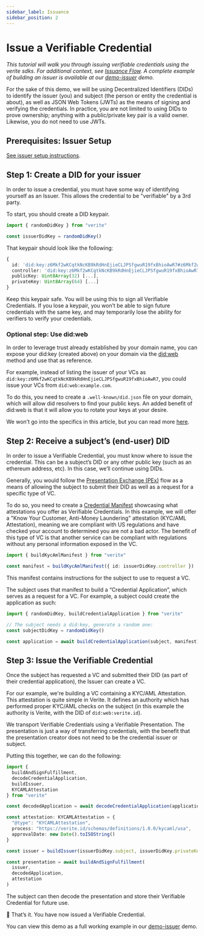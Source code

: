 ```yaml
---
sidebar_label: Issuance
sidebar_position: 2
---
```


# Issue a Verifiable Credential

_This tutorial will walk you through issuing verifiable credentials using the verite sdks. For additional context, see [Issuance Flow](/patterns/issuance-flow.md). A complete example of building an issuer is available at our [demo-issuer](https://github.com/centrehq/verite/packages/demo-issuer) demo._

For the sake of this demo, we will be using Decentralized Identifiers (DIDs) to identify the issuer (you) and subject (the person or entity the credential is about), as well as JSON Web Tokens (JWTs) as the means of signing and verifying the credentials. In practice, you are not limited to using DIDs to prove ownership; anything with a public/private key pair is a valid owner. Likewise, you do not need to use JWTs.

## Prerequisites: Issuer Setup

[See issuer setup instructions](/docs/developers/issuer-setup).

## Step 1: Create a DID for your issuer

In order to issue a credential, you must have some way of identifying yourself as an Issuer. This allows the credential to be "verifiable" by a 3rd party.

To start, you should create a DID keypair.

```ts
import { randomDidKey } from "verite"

const issuerDidKey = randomDidKey()
```

That keypair should look like the following:

```ts
{
  id: 'did:key:z6Mkf2wKCqtkNcKB9kRdHnEjieCLJPSfgwuR19fxBhioAwR7#z6Mkf2wKCqtkNcKB9kRdHnEjieCLJPSfgwuR19fxBhioAwR7',
  controller: 'did:key:z6Mkf2wKCqtkNcKB9kRdHnEjieCLJPSfgwuR19fxBhioAwR7',
  publicKey: Uint8Array(32) [...],
  privateKey: Uint8Array(64) [...]
}
```

Keep this keypair safe. You will be using this to sign all Verifiable Credentials. If you lose a keypair, you won’t be able to sign future credentials with the same key, and may temporarily lose the ability for verifiers to verify your credentials.

### Optional step: Use did:web

In order to leverage trust already established by your domain name, you can expose your did:key (created above) on your domain via the [did:web](https://w3c-ccg.github.io/did-method-web/) method and use that as reference.

For example, instead of listing the issuer of your VCs as `did:key:z6Mkf2wKCqtkNcKB9kRdHnEjieCLJPSfgwuR19fxBhioAwR7`, you could issue your VCs from `did:web:example.com`.

To do this, you need to create a `.well-known/did.json` file on your domain, which will allow did resolvers to find your public keys. An added benefit of did:web is that it will allow you to rotate your keys at your desire.

We won’t go into the specifics in this article, but you can read more [here](https://w3c-ccg.github.io/did-method-web/).

## Step 2: Receive a subject’s (end-user) DID

In order to issue a Verifiable Credential, you must know where to issue the credential. This can be a subject’s DID or any other public key (such as an ethereum address, etc). In this case, we’ll continue using DIDs.

Generally, you would follow the [Presentation Exchange (PEx)](https://identity.foundation/presentation-exchange/) flow as a means of allowing the subject to submit their DID as well as a request for a specific type of VC.

To do so, you need to create a [Credential Manifest](https://identity.foundation/credential-manifest/) showcasing what attestations you offer as Verifiable Credentials. In this example, we will offer a "Know Your Customer, Anti-Money Laundering" attestation (KYC/AML Attestation), meaning we are compliant with US regulations and have checked your account to determined you are not a bad actor. The benefit of this type of VC is that another service can be compliant with regulations without any personal information exposed in the VC.

```ts
import { buildKycAmlManifest } from "verite"

const manifest = buildKycAmlManifest({ id: issuerDidKey.controller })
```

This manifest contains instructions for the subject to use to request a VC.

The subject uses that manifest to build a “Credential Application”, which serves as a request for a VC. For example, a subject could create the application as such:

```ts
import { randomDidKey, buildCredentialApplication } from "verite"

// The subject needs a did:key, generate a random one:
const subjectDidKey = randomDidKey()

const application = await buildCredentialApplication(subject, manifest)
```

## Step 3: Issue the Verifiable Credential

Once the subject has requested a VC and submitted their DID (as part of their credential application), the Issuer can create a VC.

For our example, we're building a VC containing a KYC/AML Attestation. This attestation is quite simple in Verite. It defines an authority which has performed proper KYC/AML checks on the subject (in this example the authority is Verite, with the DID of `did:web:verite.id`).

We transport Verifiable Credentials using a Verifiable Presentation. The presentation is just a way of transferring credentials, with the benefit that the presentation creator does not need to be the credential issuer or subject.

Putting this together, we can do the following:

```ts
import {
  buildAndSignFulfillment,
  decodeCredentialApplication,
  buildIssuer,
  KYCAMLAttestation
} from "verite"

const decodedApplication = await decodeCredentialApplication(application)

const attestation: KYCAMLAttestation = {
  "@type": "KYCAMLAttestation",
  process: "https://verite.id/schemas/definitions/1.0.0/kycaml/usa",
  approvalDate: new Date().toISOString()
}

const issuer = buildIssuer(issuerDidKey.subject, issuerDidKey.privateKey)

const presentation = await buildAndSignFulfillment(
  issuer,
  decodedApplication,
  attestation
)
```

The subject can then decode the presentation and store their Verifiable Credential for future use.

🎉 That’s it. You have now issued a Verifiable Credential.

You can view this demo as a full working example in our [demo-issuer](https://github.com/centrehq/verite/tree/main/packages/demo-issuer) demo.

